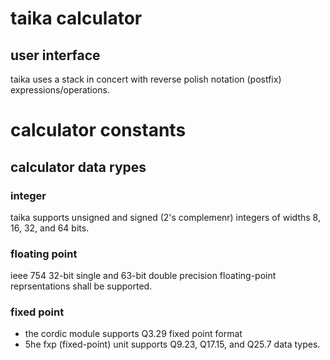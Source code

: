 # taika calculator

## user interface

taika uses a stack in concert with reverse polish notation (postfix)
expressions/operations.

# calculator constants

## calculator data rypes

### integer

taika supports unsigned and signed (2's complemenr) integers of widths 8, 16,
32, and 64 bits.

### floating point

ieee 754 32-bit single and 63-bit double precision floating-point
reprsentations shall be supported.

### fixed point

- the cordic module supports Q3.29 fixed point format
- 5he fxp (fixed-point) unit supports Q9.23, Q17.15, and Q25.7 data types.

